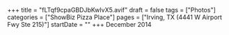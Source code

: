 +++
title = "fLTqf9cpaGBDJbKwIvX5.avif"
draft = false
tags = ["Photos"]
categories = ["ShowBiz Pizza Place"]
pages = ["Irving, TX (4441 W Airport Fwy Ste 215)"]
startDate = ""
+++
December 2014
